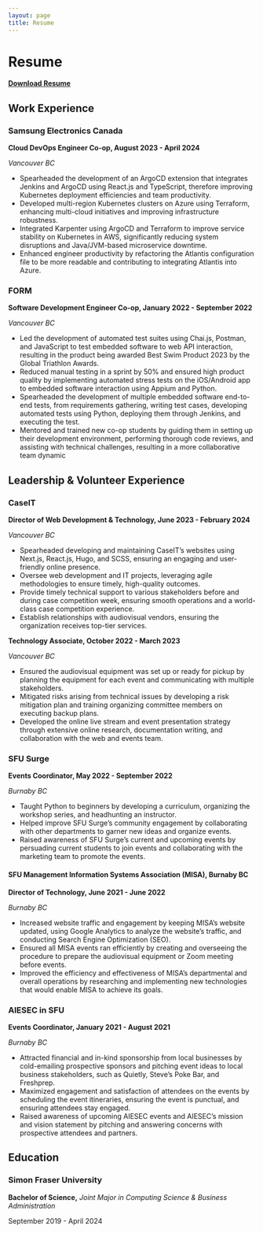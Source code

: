 ```yaml
---
layout: page
title: Resume
---
```


# Resume

[**Download Resume**](https://www.justinang.com/resume/resume.pdf)

## Work Experience

### Samsung Electronics Canada

**Cloud DevOps Engineer Co-op, August 2023 - April 2024**

_Vancouver BC_

- Spearheaded the development of an ArgoCD extension that integrates Jenkins and ArgoCD using React.js and TypeScript, therefore improving Kubernetes deployment efficiencies and team productivity.
- Developed multi-region Kubernetes clusters on Azure using Terraform, enhancing multi-cloud initiatives and improving infrastructure robustness.
- Integrated Karpenter using ArgoCD and Terraform to improve service stability on Kubernetes in AWS, significantly reducing system disruptions and Java/JVM-based microservice downtime.
- Enhanced engineer productivity by refactoring the Atlantis configuration file to be more readable and contributing to integrating Atlantis into Azure.

### FORM

**Software Development Engineer Co-op, January 2022 - September 2022**

_Vancouver BC_

- Led the development of automated test suites using Chai.js, Postman, and JavaScript to test embedded software to web API interaction, resulting in the product being awarded Best Swim Product 2023 by the Global Triathlon Awards.
- Reduced manual testing in a sprint by 50% and ensured high product quality by implementing automated stress tests on the iOS/Android app to embedded software interaction using Appium and Python.
- Spearheaded the development of multiple embedded software end-to-end tests, from requirements gathering, writing test cases, developing automated tests using Python, deploying them through Jenkins, and executing the test.
- Mentored and trained new co-op students by guiding them in setting up their development environment, performing thorough code reviews, and assisting with technical challenges, resulting in a more collaborative team dynamic

## Leadership & Volunteer Experience

### CaseIT

**Director of Web Development & Technology, June 2023 - February 2024**

_Vancouver BC_

- Spearheaded developing and maintaining CaseIT’s websites using Next.js, React.js, Hugo, and SCSS, ensuring an engaging and user-friendly online presence.
- Oversee web development and IT projects, leveraging agile methodologies to ensure timely, high-quality outcomes.
- Provide timely technical support to various stakeholders before and during case competition week, ensuring smooth operations and a world-class case competition experience.
- Establish relationships with audiovisual vendors, ensuring the organization receives top-tier services.

**Technology Associate, October 2022 - March 2023**

_Vancouver BC_

- Ensured the audiovisual equipment was set up or ready for pickup by planning the equipment for each event and communicating with multiple stakeholders.
- Mitigated risks arising from technical issues by developing a risk mitigation plan and training organizing committee members on executing backup plans.
- Developed the online live stream and event presentation strategy through extensive online research, documentation writing, and collaboration with the web and events team.

### SFU Surge

**Events Coordinator, May 2022 - September 2022**

_Burnaby BC_

- Taught Python to beginners by developing a curriculum, organizing the workshop series, and headhunting an instructor.
- Helped improve SFU Surge’s community engagement by collaborating with other departments to garner new ideas and organize events.
- Raised awareness of SFU Surge’s current and upcoming events by persuading current students to join events and collaborating with the marketing team to promote the events.

#### **SFU Management Information Systems Association (MISA), Burnaby BC**

**Director of Technology, June 2021 - June 2022**

_Burnaby BC_

- Increased website traffic and engagement by keeping MISA’s website updated, using Google Analytics to analyze the website’s traffic, and conducting Search Engine Optimization (SEO).
- Ensured all MISA events ran efficiently by creating and overseeing the procedure to prepare the audiovisual equipment or Zoom meeting before events.
- Improved the efficiency and effectiveness of MISA’s departmental and overall operations by researching and implementing new technologies that would enable MISA to achieve its goals.

### AIESEC in SFU

**Events Coordinator, January 2021 - August 2021**

_Burnaby BC_

- Attracted financial and in-kind sponsorship from local businesses by cold-emailing prospective sponsors and pitching event ideas to local business stakeholders, such as Quietly, Steve’s Poke Bar, and Freshprep.
- Maximized engagement and satisfaction of attendees on the events by scheduling the event itineraries, ensuring the event is punctual, and ensuring attendees stay engaged.
- Raised awareness of upcoming AIESEC events and AIESEC’s mission and vision statement by pitching and answering concerns with prospective attendees and partners.

## Education

### Simon Fraser University

**Bachelor of Science,** _Joint Major in Computing Science & Business Administration_

September 2019 - April 2024
